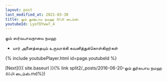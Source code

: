 ```yaml
---
layout: post
last_modified_at: 2021-03-30
title: ஓம் துஷ்டாய நமஹ ௧௦௮ டைம்ஸ்
youtubeId: LyofDYww7_4
---
```

 
 
 ஓம் ஸர்வபாவநாயை நமஹ  
 
 -  யார் அனைத்தையும் உருவாக்கி கவனித்துக்கொள்கிறார்கள் 
 
  
 
  
 
 
 
 
 
 


{% include youtubePlayer.html id=page.youtubeId %}
 
[Next]({{ site.baseurl }}{% link  split2/_posts/2016-06-20-ஓம் துர்லபாய நமஹ ௧௦௮ டைம்ஸ்.md%})
 
